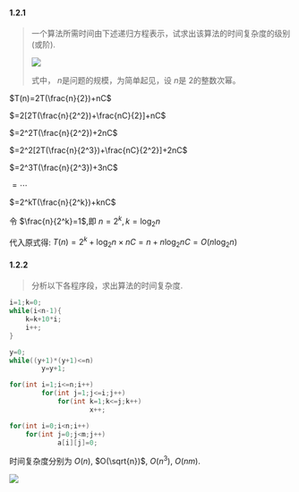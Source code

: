 #### 1.2.1

>  一个算法所需时间由下述递归方程表示，试求出该算法的时间复杂度的级别(或阶).
>
> ![](https://cdn.acwing.com/media/article/image/2023/07/25/85276_82e947a22a-20230725111450.png) 
>
> 式中， $n$是问题的规模，为简单起见，设 $n$是 $2$的整数次幂。

$T(n)=2T(\frac{n}{2})+nC$

$=2[2T(\frac{n}{2^2})+\frac{nC}{2}]+nC$

$=2^2T(\frac{n}{2^2})+2nC$

$=2^2[2T(\frac{n}{2^3})+\frac{nC}{2^2}]+2nC$

$=2^3T(\frac{n}{2^3})+3nC$

$=\cdots$

$=2^kT(\frac{n}{2^k})+knC$

令 $\frac{n}{2^k}=1$,即 $n=2^k,k=\log _2 n$

代入原式得: $T(n)=2^k+ \log _2 n \times n C=n+n \log _2 nC=O(n\log _2 n)$

#### 1.2.2

> 分析以下各程序段，求出算法的时间复杂度.

```cpp
i=1;k=0;
while(i<n-1){
    k=k+10*i;
    i++;
}
```

```cpp
y=0;
while((y+1)*(y+1)<=n)
    	y=y+1;
```

```cpp
for(int i=1;i<=n;i++)
    	for(int j=1;j<=i;j++)
            for(int k=1;k<=j;k++)
                	x++;
```

```cpp
for(int i=0;i<n;i++)
    for(int j=0;j<m;j++)
        	a[i][j]=0;
```

时间复杂度分别为 $O(n)$, $O(\sqrt{n})$, $O(n^3)$, $O(nm)$.



![](https://cdn.acwing.com/media/article/image/2023/07/25/85276_e470f2682a-20230725114858.jpg)  
